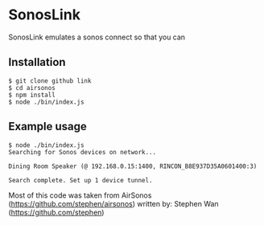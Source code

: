 SonosLink
========

SonosLink emulates a sonos connect so that you can 

Installation
-----------
```
$ git clone github link
$ cd airsonos
$ npm install
$ node ./bin/index.js
```

Example usage
-------------
```
$ node ./bin/index.js
Searching for Sonos devices on network...

Dining Room Speaker (@ 192.168.0.15:1400, RINCON_B8E937D35A0601400:3)

Search complete. Set up 1 device tunnel.
```

Most of this code was taken from AirSonos (https://github.com/stephen/airsonos) written by: Stephen Wan (https://github.com/stephen)
